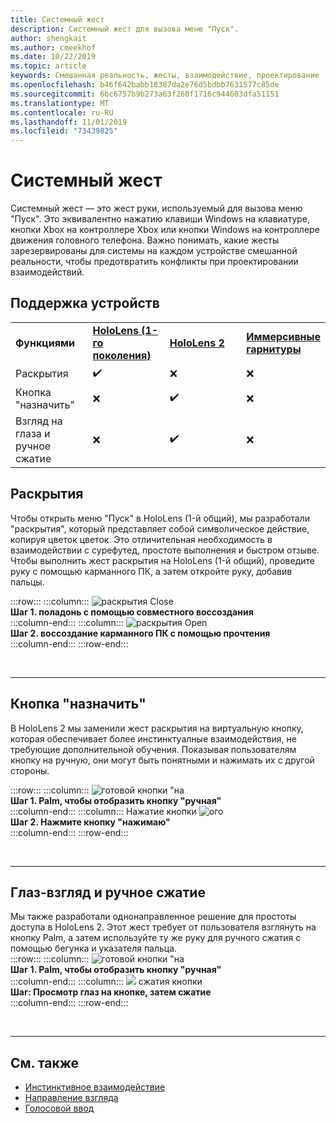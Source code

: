```yaml
---
title: Системный жест
description: Системный жест для вызова меню "Пуск".
author: shengkait
ms.author: cmeekhof
ms.date: 10/22/2019
ms.topic: article
keywords: Смешанная реальность, жесты, взаимодействие, проектирование
ms.openlocfilehash: b46f642babb18387da2e76d5bdbb7631577c85de
ms.sourcegitcommit: 6bc6757b9b273a63f260f1716c944603dfa51151
ms.translationtype: MT
ms.contentlocale: ru-RU
ms.lasthandoff: 11/01/2019
ms.locfileid: "73439825"
---
```

# <a name="system-gesture"></a>Системный жест

Системный жест — это жест руки, используемый для вызова меню "Пуск". Это эквивалентно нажатию клавиши Windows на клавиатуре, кнопки Xbox на контроллере Xbox или кнопки Windows на контроллере движения головного телефона. Важно понимать, какие жесты зарезервированы для системы на каждом устройстве смешанной реальности, чтобы предотвратить конфликты при проектировании взаимодействий.

## <a name="device-support"></a>Поддержка устройств

<table>
    <colgroup>
    <col width="25%" />
    <col width="25%" />
    <col width="25%" />
    <col width="25%" />
    </colgroup>
    <tr>
        <td><strong>Функциями</strong></td>
        <td><a href="hololens-hardware-details.md"><strong>HoloLens (1-го поколения)</strong></a></td>
        <td><a href="https://docs.microsoft.com/hololens/hololens2-hardware"><strong>HoloLens 2</strong></td>
        <td><a href="immersive-headset-hardware-details.md"><strong>Иммерсивные гарнитуры</strong></a></td>
    </tr>
     <tr>
        <td>Раскрытия</td>
        <td>✔️</td>
        <td>❌</td>
        <td>❌</td>
    </tr>
     <tr>
        <td>Кнопка "назначить"</td>
        <td>❌</td>
        <td>✔️</td>
        <td>❌</td>
    </tr>
    <tr>
        <td>Взгляд на глаза и ручное сжатие</td>
        <td>❌</td>
        <td>✔️</td>
        <td>❌</td>
    </tr>
</table>

## <a name="bloom"></a>Раскрытия
Чтобы открыть меню "Пуск" в HoloLens (1-й общий), мы разработали "раскрытия", который представляет собой символическое действие, копируя цветок цветок. Это отличительная необходимость в взаимодействии с сурефутед, простоте выполнения и быстром отзыве. Чтобы выполнить жест раскрытия на HoloLens (1-й общий), проведите руку с помощью карманного ПК, а затем откройте руку, добавив пальцы.

:::row:::
    :::column:::
        ![раскрытия Close](images/bloom-close.png)<br>
        **Шаг 1. поладонь с помощью совместного воссоздания**<br>
    :::column-end:::
    :::column:::
        ![раскрытия Open](images/bloom-open.png)<br>
        **Шаг 2. воссоздание карманного ПК с помощью прочтения**<br>
    :::column-end:::
:::row-end:::

<br>

---

## <a name="wrist-button"></a>Кнопка "назначить"
В HoloLens 2 мы заменили жест раскрытия на виртуальную кнопку, которая обеспечивает более инстинктуалные взаимодействия, не требующие дополнительной обучения. Показывая пользователям кнопку на ручную, они могут быть понятными и нажимать их с другой стороны.

:::row:::
    :::column:::
        ![готовой кнопки "на](images/wrist-button-ready.png)<br>
        **Шаг 1. Palm, чтобы отобразить кнопку "ручная"**<br>
    :::column-end:::
    :::column:::
        Нажатие кнопки ![ого](images/wrist-button-press.png)<br>
        **Шаг 2. Нажмите кнопку "нажимаю"**<br>
    :::column-end:::
:::row-end:::

<br>

---


## <a name="eye-gaze-and-palm-up-pinch"></a>Глаз-взгляд и ручное сжатие
Мы также разработали однонаправленное решение для простоты доступа в HoloLens 2. Этот жест требует от пользователя взглянуть на кнопку Palm, а затем используйте ту же руку для ручного сжатия с помощью бегунка и указателя пальца.<br>
:::row:::
    :::column:::
        ![готовой кнопки "на](images/wrist-button-ready.png)<br>
        **Шаг 1. Palm, чтобы отобразить кнопку "ручная"**<br>
    :::column-end:::
    :::column:::
        ![](images/wrist-button-pinch.png) сжатия кнопки<br>
        **Шаг: Просмотр глаз на кнопке, затем сжатие**<br>
    :::column-end:::
:::row-end:::

<br>

---

## <a name="see-also"></a>См. также

* [Инстинктивное взаимодействие](interaction-fundamentals.md)
* [Направление взгляда](eye-tracking.md)
* [Голосовой ввод](voice-input.md)
